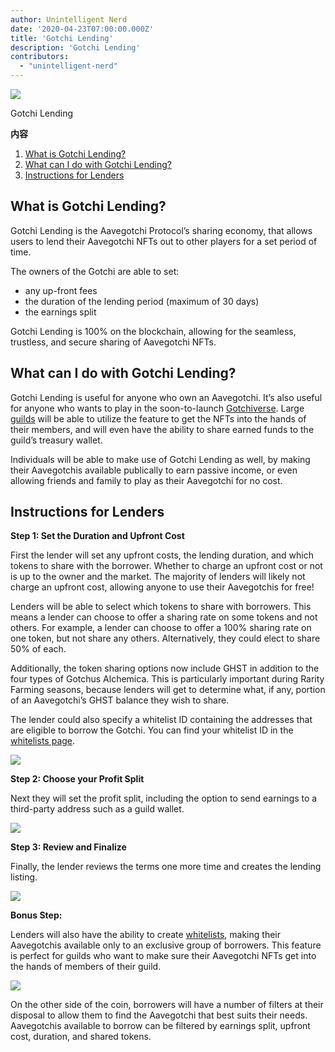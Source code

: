 ```yaml
---
author: Unintelligent Nerd
date: '2020-04-23T07:00:00.000Z'
title: 'Gotchi Lending'
description: 'Gotchi Lending'
contributors:
  - "unintelligent-nerd"
---
```


<div class="headerImageContainer">
<img class="headerImage" src="/gotchi-lending/gotchi-lending.png">
<p class="headerImageText">Gotchi Lending</p>
</div>

<div class="contentsBox">

**内容**

<ol>
<li><a href=#what-is-gotchi-lending->What is Gotchi Lending?</a></li>
<li><a href=#what-can-i-do-with-gotchi-lending->What can I do with Gotchi Lending?</a></li>
<li><a href=#instructions-for-lenders>Instructions for Lenders</a></li>
</ol>

</div>

## What is Gotchi Lending?

Gotchi Lending is the Aavegotchi Protocol’s sharing economy, that allows users to lend their Aavegotchi NFTs out to other players for a set period of time.

The owners of the Gotchi are able to set:
* any up-front fees
* the duration of the lending period (maximum of 30 days)
* the earnings split

Gotchi Lending is 100% on the blockchain, allowing for the seamless, trustless, and secure sharing of Aavegotchi NFTs.

## What can I do with Gotchi Lending?

Gotchi Lending is useful for anyone who own an Aavegotchi. It’s also useful for anyone who wants to play in the soon-to-launch [Gotchiverse](/gotchiverse). Large [guilds](/guild) will be able to utilize the feature to get the NFTs into the hands of their members, and will even have the ability to share earned funds to the guild’s treasury wallet.

Individuals will be able to make use of Gotchi Lending as well, by making their Aavegotchis available publically to earn passive income, or even allowing friends and family to play as their Aavegotchi for no cost.

## Instructions for Lenders

**Step 1: Set the Duration and Upfront Cost**

First the lender will set any upfront costs, the lending duration, and which tokens to share with the borrower. Whether to charge an upfront cost or not is up to the owner and the market. The majority of lenders will likely not charge an upfront cost, allowing anyone to use their Aavegotchis for free!

Lenders will be able to select which tokens to share with borrowers. This means a lender can choose to offer a sharing rate on some tokens and not others. For example, a lender can choose to offer a 100% sharing rate on one token, but not share any others. Alternatively, they could elect to share 50% of each.

Additionally, the token sharing options now include GHST in addition to the four types of Gotchus Alchemica. This is particularly important during Rarity Farming seasons, because lenders will get to determine what, if any, portion of an Aavegotchi’s GHST balance they wish to share.

The lender could also specify a whitelist ID containing the addresses that are eligible to borrow the Gotchi. You can find your whitelist ID in the [whitelists page](https://app.aavegotchi.com/whitelists).

<img class="bodyImage" src="/gotchi-lending/gotchi-lending-step-1.png" />

**Step 2: Choose your Profit Split**

Next they will set the profit split, including the option to send earnings to a third-party address such as a guild wallet.

<img class="bodyImage" src="/gotchi-lending/gotchi-lending-step-2.png" />

**Step 3: Review and Finalize**

Finally, the lender reviews the terms one more time and creates the lending listing.

<img class="bodyImage" src="/gotchi-lending/gotchi-lending-step-3.png" />

**Bonus Step:**

Lenders will also have the ability to create [whitelists](https://app.aavegotchi.com/whitelists), making their Aavegotchis available only to an exclusive group of borrowers. This feature is perfect for guilds who want to make sure their Aavegotchi NFTs get into the hands of members of their guild.

<img class="bodyImage" src="/gotchi-lending/gotchi-lending-bonus-step.png" />

On the other side of the coin, borrowers will have a number of filters at their disposal to allow them to find the Aavegotchi that best suits their needs. Aavegotchis available to borrow can be filtered by earnings split, upfront cost, duration, and shared tokens.